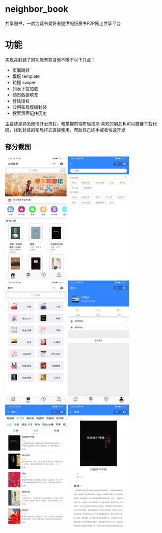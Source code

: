 # neighbor_book
共享图书，一款为读书爱好者提供的纸质书P2P网上共享平台
# 功能
实现并封装了的功能有包含但不限于以下几点：
  - 页面跳转
  - 模版 template
  - 轮播 swiper
  - 列表下拉加载
  - 动态数据填充
  - 登陆授权
  - 公用布局模版封装
  - 搜索页面记住历史
  
  主要还是熟悉微信开发流程，和掌握前端布局技能
  喜欢的朋友也可以直接下载代码，找到封装的布局样式直接使用，帮助自己练手或者快速开发
 
## 部分截图
<img src="https://github.com/fxfSean/neighbor_book/blob/master/images/WechatIMG204.jpeg" width="200" height="400"/>  <img src="https://github.com/fxfSean/neighbor_book/blob/master/images/WechatIMG203.jpeg" width="200" height="400"/>  <img src="https://github.com/fxfSean/neighbor_book/blob/master/images/WechatIMG201.jpeg" width="200" height="400"/>  <img src="https://github.com/fxfSean/neighbor_book/blob/master/images/WechatIMG202.jpeg" width="200" height="400"/>  <img src="https://github.com/fxfSean/neighbor_book/blob/master/images/WechatIMG206.jpeg" width="200" height="400"/>  <img src="https://github.com/fxfSean/neighbor_book/blob/master/images/WechatIMG205.jpeg" width="200" height="400"/>

